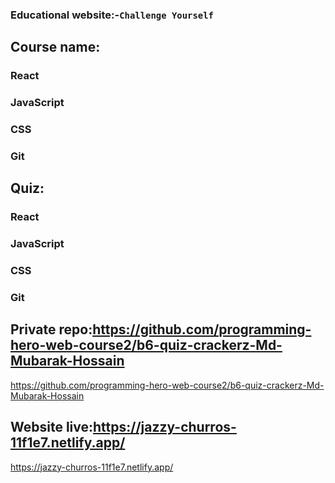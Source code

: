 ### Educational website:-`Challenge Yourself`
## Course name:
### React
### JavaScript
### CSS
### Git
## Quiz:
### React
### JavaScript
### CSS
### Git

## Private repo:https://github.com/programming-hero-web-course2/b6-quiz-crackerz-Md-Mubarak-Hossain
https://github.com/programming-hero-web-course2/b6-quiz-crackerz-Md-Mubarak-Hossain
## Website live:https://jazzy-churros-11f1e7.netlify.app/
https://jazzy-churros-11f1e7.netlify.app/
